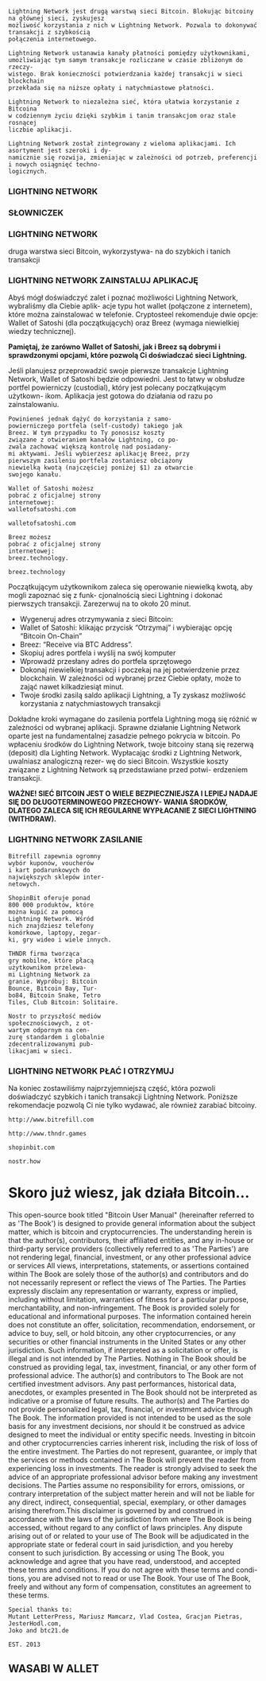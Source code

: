 ```
Lightning Network jest drugą warstwą sieci Bitcoin. Blokując bitcoiny na głównej sieci, zyskujesz
możliwość korzystania z nich w Lightning Network. Pozwala to dokonywać transakcji z szybkością
połączenia internetowego.
```
```
Lightning Network ustanawia kanały płatności pomiędzy użytkownikami,
umożliwiając tym samym transakcje rozliczane w czasie zbliżonym do rzeczy-
wistego. Brak konieczności potwierdzania każdej transakcji w sieci blockchain
przekłada się na niższe opłaty i natychmiastowe płatności.
```
```
Lightning Network to niezależna sieć, która ułatwia korzystanie z Bitcoina
w codziennym życiu dzięki szybkim i tanim transakcjom oraz stale rosnącej
liczbie aplikacji.
```
```
Lightning Network został zintegrowany z wieloma aplikacjami. Ich asortyment jest szeroki i dy-
namicznie się rozwija, zmieniając w zależności od potrzeb, preferencji i nowych osiągnięć techno-
logicznych.
```
### LIGHTNING NETWORK

### SŁOWNICZEK

### LIGHTNING NETWORK

druga warstwa sieci
Bitcoin, wykorzystywa-
na do szybkich i tanich
transakcji



### LIGHTNING NETWORK ZAINSTALUJ APLIKACJĘ

Abyś mógł doświadczyć zalet i poznać możliwości Lightning Network, wybraliśmy dla Ciebie aplik-
acje typu hot wallet (połączone z internetem), które można zainstalować w telefonie. Cryptosteel
rekomenduje dwie opcje: Wallet of Satoshi (dla początkujących) oraz Breez (wymaga niewielkiej
wiedzy technicznej).

**Pamiętaj, że zarówno Wallet of Satoshi, jak i Breez są dobrymi i sprawdzonymi opcjami, które
pozwolą Ci doświadczać sieci Lightning.**

Jeśli planujesz przeprowadzić swoje pierwsze
transakcje Lightning Network, Wallet of
Satoshi będzie odpowiedni. Jest to łatwy
w obsłudze portfel powierniczy (custodial),
który jest polecany początkującym użytkown-
ikom. Aplikacja jest gotowa do działania od
razu po zainstalowaniu.

```
Powinieneś jednak dążyć do korzystania z samo-
powierniczego portfela (self-custody) takiego jak
Breez. W tym przypadku to Ty ponosisz koszty
związane z otwieraniem kanałów Lightning, co po-
zwala zachować większą kontrolę nad posiadany-
mi aktywami. Jeśli wybierzesz aplikację Breez, przy
pierwszym zasileniu portfela zostaniesz obciążony
niewielką kwotą (najczęściej poniżej $1) za otwarcie
swojego kanału.
```
```
Wallet of Satoshi możesz
pobrać z oficjalnej strony
internetowej:
walletofsatoshi.com
```
```
walletofsatoshi.com
```
```
Breez możesz
pobrać z oficjalnej strony
internetowej:
breez.technology.
```
```
breez.technology
```


Początkującym użytkownikom zaleca się operowanie niewielką kwotą, aby mogli zapoznać się z funk-
cjonalnością sieci Lightning i dokonać pierwszych transakcji. Zarezerwuj na to około 20 minut.

- Wygeneruj adres otrzymywania z sieci Bitcoin:
- Wallet of Satoshi: klikając przycisk “Otrzymaj” i wybierając opcję
“Bitcoin On-Chain”
- Breez: “Receive via BTC Address”.
- Skopiuj adres portfela i wyślij na swój komputer
- Wprowadź przesłany adres do portfela sprzętowego
- Dokonaj niewielkiej transakcji i poczekaj na jej potwierdzenie przez blockchain.
W zależności od wybranej przez Ciebie opłaty, może to zająć nawet kilkadziesiąt minut.
- Twoje środki zasilą saldo aplikacji Lightning, a Ty zyskasz możliwość korzystania
z natychmiastowych transakcji

Dokładne kroki wymagane do zasilenia portfela Lightning mogą się różnić w zależności od wybranej
aplikacji. Sprawne działanie Lightning Network oparte jest na fundamentalnej zasadzie pełnego
pokrycia w bitcoin. Po wpłaceniu środków do Lightning Network, twoje bitcoiny staną się rezerwą
(deposit) dla Lighting Network. Wypłacając środki z Lightning Network, uwalniasz analogiczną rezer-
wę do sieci Bitcoin. Wszystkie koszty związane z Lightning Network są przedstawiane przed potwi-
erdzeniem transakcji.

**WAŻNE!
SIEĆ BITCOIN JEST O WIELE BEZPIECZNIEJSZA I LEPIEJ NADAJE SIĘ DO DŁUGOTERMINOWEGO PRZECHOWY-
WANIA ŚRODKÓW, DLATEGO ZALECA SIĘ ICH REGULARNE WYPŁACANIE Z SIECI LIGHTNING (WITHDRAW).**

### LIGHTNING NETWORK ZASILANIE



```
Bitrefill zapewnia ogromny
wybór kuponów, voucherów
i kart podarunkowych do
największych sklepów inter-
netowych.
```
```
ShopinBit oferuje ponad
800 000 produktów, które
można kupić za pomocą
Lightning Network. Wśród
nich znajdziesz telefony
komórkowe, laptopy, zegar-
ki, gry wideo i wiele innych.
```
```
THNDR firma tworząca
gry mobilne, które płacą
użytkownikom przelewa-
mi Lightning Network za
granie. Wypróbuj: Bitcoin
Bounce, Bitcoin Bay, Tur-
bo84, Bitcoin Snake, Tetro
Tiles, Club Bitcoin: Solitaire.
```
```
Nostr to przyszłość mediów
społecznościowych, z ot-
wartym odpornym na cen-
zurę standardem i globalnie
zdecentralizowanymi pub-
likacjami w sieci.
```
### LIGHTNING NETWORK PŁAĆ I OTRZYMUJ

Na koniec zostawiliśmy najprzyjemniejszą część, która pozwoli doświadczyć szybkich i tanich
transakcji Lightning Network. Poniższe rekomendacje pozwolą Ci nie tylko wydawać, ale również
zarabiać bitcoiny.

```
http://www.bitrefill.com
```
```
http://www.thndr.games
```
```
shopinbit.com
```
```
nostr.how
```


# Skoro już wiesz, jak działa Bitcoin...



This open-source book titled "Bitcoin User Manual" (hereinafter referred to as 'The Book') is designed to provide general information about the subject matter,
which is bitcoin and cryptocurrencies. The understanding herein is that the author(s), contributors, their affiliated entities, and any in-house or third-party
service providers (collectively referred to as 'The Parties') are not rendering legal, financial, investment, or any other professional advice or services All views,
interpretations, statements, or assertions contained within The Book are solely those of the author(s) and contributors and do not necessarily represent or
reflect the views of The Parties. The Parties expressly disclaim any representation or warranty, express or implied, including without limitation, warranties of
fitness for a particular purpose, merchantability, and non-infringement. The Book is provided solely for educational and informational purposes. The information
contained herein does not constitute an offer, solicitation, recommendation, endorsement, or advice to buy, sell, or hold bitcoin, any other cryptocurrencies, or
any securities or other financial instruments in the United States or any other jurisdiction. Such information, if interpreted as a solicitation or offer, is illegal and
is not intended by The Parties. Nothing in The Book should be construed as providing legal, tax, investment, financial, or any other form of professional advice.
The author(s) and contributors to The Book are not certified investment advisors. Any past performances, historical data, anecdotes, or examples presented in
The Book should not be interpreted as indicative or a promise of future results. The author(s) and The Parties do not provide personalized legal, tax, financial,
or investment advice through The Book. The information provided is not intended to be used as the sole basis for any investment decisions, nor should it be
construed as advice designed to meet the individual or entity specific needs. Investing in bitcoin and other cryptocurrencies carries inherent risk, including the
risk of loss of the entire investment. The Parties do not represent, guarantee, or imply that the services or methods contained in The Book will prevent the reader
from experiencing loss in investments. The reader is strongly advised to seek the advice of an appropriate professional advisor before making any investment
decisions. The Parties assume no responsibility for errors, omissions, or contrary interpretation of the subject matter herein and will not be liable for any direct,
indirect, consequential, special, exemplary, or other damages arising therefrom.This disclaimer is governed by and construed in accordance with the laws of
the jurisdiction from where The Book is being accessed, without regard to any conflict of laws principles. Any dispute arising out of or related to your use of
The Book will be adjudicated in the appropriate state or federal court in said jurisdiction, and you hereby consent to such jurisdiction. By accessing or using The
Book, you acknowledge and agree that you have read, understood, and accepted these terms and conditions. If you do not agree with these terms and condi-
tions, you are advised not to read or use The Book. Your use of The Book, freely and without any form of compensation, constitutes an agreement to these terms.

```
Special thanks to:
Mutant LetterPress, Mariusz Mamcarz, Vlad Costea, Gracjan Pietras, JesterHodl.com,
Joko and btc21.de
```

```
EST. 2013
```
## WASABI W ALLET